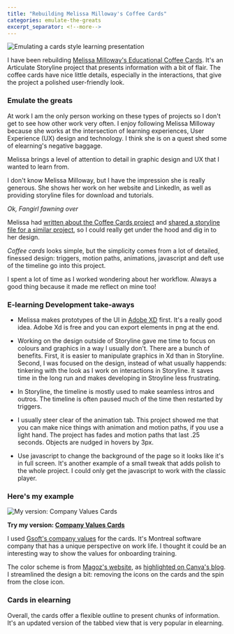 ```yaml
---
title: "Rebuilding Melissa Milloway's Coffee Cards"
categories: emulate-the-greats
excerpt_separator: <!--more-->
---
```


![Emulating a cards style learning presentation](/blog/assets/images/cards-comparisons.png)

I have been rebuilding [Melissa Milloway's Educational Coffee Cards](http://work.melslearninglab.com/coffee-roast-cards/story_html5.html). It's an Articulate Storyline project that presents information with a bit of flair. The coffee cards have nice little details, especially in the interactions, that give the project a polished user-friendly look. 
<!--more-->

### Emulate the greats
At work I am the only person working on these types of projects so I don't get to see how other work very often. I enjoy following Melissa Milloway because she works at the intersection of learning experiences, User Experience (UX) design and technology. I think she is on a quest shed some of elearning's negative baggage.

Melissa brings a level of attention to detail in graphic design and UX that I wanted to learn from.

I don't know Melissa Milloway, but I have the impression she is really generous. She shows her work on her website and LinkedIn, as well as providing storyline files for download and tutorials. 

_*Ok, Fangirl fawning over*_

Melissa had [written about the  Coffee Cards project](https://www.linkedin.com/pulse/heres-how-i-made-educational-coffee-roast-cards-melissa-milloway/) and [shared a storyline file for a similar project](http://design-system.melslearninglab.com/storyline/patterns/educational-cards/), so I could really get under the hood and dig in to her design. 

*Coffee cards* looks simple, but the simplicity comes from a lot of detailed, finessed design: triggers, motion paths, animations, javascript and deft use of the timeline go into this project. 

I spent a lot of time as I worked wondering about her workflow. Always a good thing because it made me reflect on mine too!

### E-learning Development take-aways

- Melissa makes prototypes of the UI in [Adobe XD](https://www.adobe.com/products/xd.html) first. It's a really good idea. Adobe Xd is free and you can export elements in png at the end. 

- Working on the design outside of Storyline gave me time to focus on colours and graphics in a way I usually don't. There are a bunch of benefits. First, it is easier to manipulate graphics in Xd than in Storyline. Second, I was focused on the design, instead of what usually happends: tinkering with the look as I work on interactions in Storyline. It saves time in the long run and makes developing in Stroyline less frustrating.

- In Storyline, the timeline is mostly used to make seamless intros and outros. The timeline is often paused much of the time then restarted by triggers.

- I usually steer clear of the animation tab. This project showed me that you can make nice things with animation and motion paths, if you use a light hand. The project has fades and motion paths that last .25 seconds. Objects are nudged in hovers by 3px. 

- Use javascript to change the background of the page so it looks like it's in full screen. It's another example of a small tweak that adds polish to the whole project. I could only get the javascript to work with the classic player. 


### Here's my example

![My version: Company Values Cards](/blog/assets/images/values-cards-main.PNG)

**Try my version: [Company Values Cards](http://jessicagrosman.ca/values-cards/story_html5.html)**

I used [Gsoft's company values](https://www.gsoft.com/en/career/) for the cards. It's Montreal software company that has a unique perspective on work life. I thought it could be an interesting way to show the values for onboarding training.

The color scheme is from [Magoz's website](https://magoz.is/), as [highlighted on Canva's blog](https://www.canva.com/learn/website-color-schemes/). I streamlined the design a bit: removing the icons on the cards and the spin from the close icon.

### Cards in elearning 

Overall, the cards offer a flexible outline to present chunks of information. It's an updated version of the tabbed view that is very popular in elearning. 
